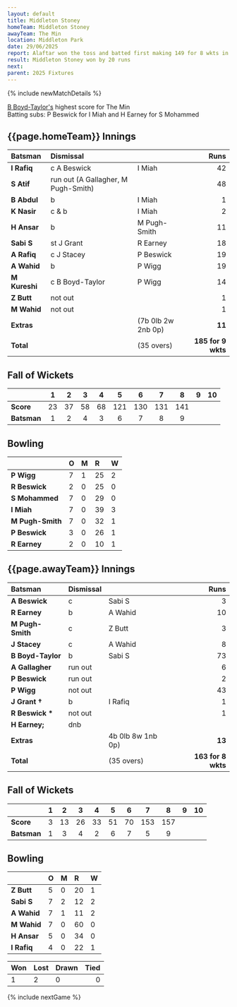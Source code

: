 ```yaml
---
layout: default
title: Middleton Stoney
homeTeam: Middleton Stoney
awayTeam: The Min
location: Middleton Park 
date: 29/06/2025
report: Alaftar won the toss and batted first making 149 for 8 wkts in 35 overs. The Min replied with 163 for 8 wkts in 35 overs.
result: Middleton Stoney won by 20 runs
next: 
parent: 2025 Fixtures
---
```


{% include newMatchDetails %}

[B Boyd-Taylor's](../records/honours-board-batting) highest score for The Min<br />
Batting subs: P Beswick for I Miah and H Earney for S Mohammed

## {{page.homeTeam}} Innings

| Batsman | Dismissal | | Runs |
|:---|:---|---|---:|
| **I Rafiq** | c A Beswick | I Miah | 42 |
| **S Atif** | run out (A Gallagher, M Pugh-Smith) |  | 48 |
| **B Abdul** | b | I Miah | 1 |
| **K Nasir** | c & b | I Miah | 2 |
| **H Ansar** | b | M Pugh-Smith | 11 |
| **Sabi S** | st J Grant | R Earney | 18 |
| **A Rafiq** | c J Stacey | P Beswick | 19 |
| **A Wahid** | b | P Wigg | 19 |
| **M Kureshi** | c B Boyd-Taylor | P Wigg | 14 |
| **Z Butt** | not out |   | 1 |
| **M Wahid** | not out |  | 1 |
| **Extras** | | (7b 0lb 2w 2nb 0p) | **11** |
| **Total** | | (35 overs) | **185 for 9 wkts** |

## Fall of Wickets

| | 1 | 2 | 3 | 4 | 5 | 6 | 7 | 8 | 9 | 10 |
|---|:---:|:---:|:---:|:---:|:---:|:---:|:---:|:---:|:---:|:---:|
| **Score** | 23 | 37 | 58 | 68 | 121 | 130 | 131 | 141 |  |  |
| **Batsman** | 1  | 2 | 4 | 3 | 6 | 7 | 8 | 9 |  |  |

## Bowling

| | O | M | R | W |
|---|:---|:---|:---|:---|
| **P Wigg** | 7 | 1 | 25 | 2 |
| **R Beswick** | 2 | 0 | 25 | 0 |
| **S Mohammed** | 7 | 0 | 29 | 0 |
| **I Miah** | 7 | 0 | 39 | 3 |
| **M Pugh-Smith** | 7 | 0 | 32 | 1 |
| **P Beswick** | 3 | 0 | 26 | 1 |
| **R Earney** | 2 | 0 | 10 | 1 |

## {{page.awayTeam}} Innings

| Batsman | Dismissal | | Runs |
|:---|:---|---|---:|
| **A Beswick** | c | Sabi S | 3 |
| **R Earney** | b | A Wahid | 10 |
| **M Pugh-Smith** | c | Z Butt | 3 |
| **J Stacey** | c | A Wahid | 8 |
| **B Boyd-Taylor** | b | Sabi S | 73 |
| **A Gallagher** | run out |  | 6 |
| **P Beswick** | run out | | 2 |
| **P Wigg** | not out |  | 43 |
| **J Grant &#8224;** | b | I Rafiq | 1 |
| **R Beswick &#42;** | not out |   | 1 |
| **H Earney;** | dnb |  |  |
| **Extras** | | 4b 0lb 8w 1nb 0p) | **13** |
| **Total** | | (35 overs) | **163 for 8 wkts** |

## Fall of Wickets

| | 1 | 2 | 3 | 4 | 5 | 6 | 7 | 8 | 9 | 10 |
|---|:---:|:---:|:---:|:---:|:---:|:---:|:---:|:---:|:---:|:---:|
| **Score** | 3 | 13 | 26 | 33 | 51 | 70 | 153 | 157 |  |  |
| **Batsman** | 1 | 3 | 4 | 2 | 6 | 7 | 5 | 9 |  |  | 

## Bowling

| | O | M | R | W |
|---|:---|:---|:---|:---|
| **Z Butt** | 5 | 0 | 20 | 1 |
| **Sabi S** | 7 | 2 | 12 | 2 |
| **A Wahid** | 7 | 1 | 11 | 2 |
| **M Wahid** | 7 | 0 | 60 | 0 |
| **H Ansar** | 5 | 0 | 34 | 0 |
| **I Rafiq** | 4 | 0 | 22 | 1 |

| Won | Lost | Drawn | Tied |
|:---|:---|:---|---:|
| 1 | 2 | 0 | 0 |

{% include nextGame %}